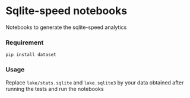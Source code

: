 # Sqlite-speed notebooks

Notebooks to generate the sqlite-speed analytics

### Requirement

`pip install dataset`

### Usage

Replace `lake/stats.sqlite` and `lake.sqlite3` by your data obtained after running the tests and run the notebooks
